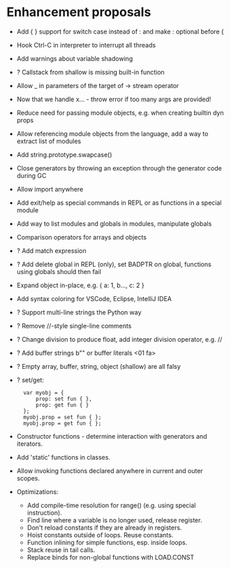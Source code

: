 ﻿Enhancement proposals
=====================

* Add { } support for switch case instead of : and make : optional before {

* Hook Ctrl-C in interpreter to interrupt all threads

* Add warnings about variable shadowing

* ? Callstack from shallow is missing built-in function

* Allow _ in parameters of the target of -> stream operator

* Now that we handle x... - throw error if too many args are provided!

* Reduce need for passing module objects, e.g. when creating builtin dyn props

* Allow referencing module objects from the language, add a way to extract list of modules

* Add string.prototype.swapcase()

* Close generators by throwing an exception through the generator code during GC

* Allow import anywhere

* Add exit/help as special commands in REPL or as functions in a special module

* Add way to list modules and globals in modules, manipulate globals

* Comparison operators for arrays and objects

* ? Add match expression

* ? Add delete global in REPL (only), set BADPTR on global, functions using globals should then fail

* Expand object in-place, e.g. { a: 1, b..., c: 2 }

* Add syntax coloring for VSCode, Eclipse, IntelliJ IDEA

* ? Support multi-line strings the Python way

* ? Remove //-style single-line comments

* ? Change division to produce float, add integer division operator, e.g. //

* ? Add buffer strings b"" or buffer literals <01 fa>

* ? Empty array, buffer, string, object (shallow) are all falsy

* ? set/get:

        var myobj = {
            prop: set fun { },
            prop: get fun { }
        };
        myobj.prop = set fun { };
        myobj.prop = get fun { };

* Constructor functions - determine interaction with generators and iterators.

* Add 'static' functions in classes.

* Allow invoking functions declared anywhere in current and outer scopes.

* Optimizations:

    - Add compile-time resolution for range() (e.g. using special instruction).
    - Find line where a variable is no longer used, release register.
    - Don't reload constants if they are already in registers.
    - Hoist constants outside of loops.  Reuse constants.
    - Function inlining for simple functions, esp. inside loops.
    - Stack reuse in tail calls.
    - Replace binds for non-global functions with LOAD.CONST
